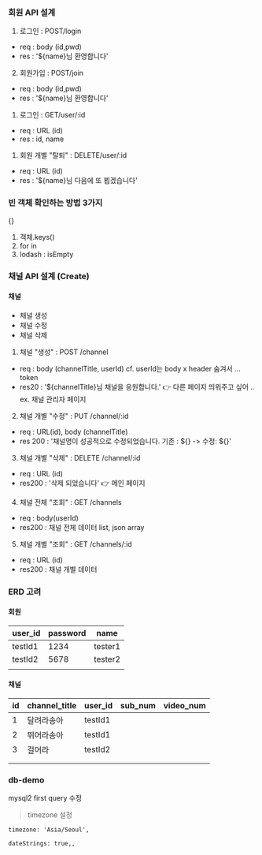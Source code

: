 ### 회원 API 설계

1. 로그인 : POST/login

- req : body (id,pwd)
- res : '${name}님 환영합니다'

2. 회원가입 : POST/join

- req : body (id,pwd)
- res : '${name}님 환영합니다'

1. 로그인 : GET/user/:id

- req : URL (id)
- res : id, name

1. 회원 개별 "탈퇴" : DELETE/user/:id

- req : URL (id)
- res : '${name}님 다음에 또 뵙겠습니다'

### 빈 객체 확인하는 방법 3가지

{}

1. 객체.keys()
2. for in
3. lodash : isEmpty

### 채널 API 설계 (Create)

#### 채널

- 채널 생성
- 채널 수정
- 채널 삭제

1. 채널 "생성" : POST /channel

- req : body (channelTitle, userId) cf. userId는 body x header 숨겨서 ... token
- res20 : '${channelTitle}님 채널을 응원합니다.' 👉 다른 페이지 띄워주고 싶어 .. ex. 채널 관리자 페이지

2. 채널 개별 "수정" : PUT /channel/:id

- req : URL(id), body (channelTitle)
- res 200 : '채널명이 성공적으로 수정되었습니다. 기존 : ${} -> 수정: ${}'

3. 채널 개별 "삭제" : DELETE /channel/:id

- req : URL (id)
- res200 : '삭제 되었습니다' 👉 메인 페이지

4. 채널 전체 "조회" : GET /channels

- req : body(userId)
- res200 : 채널 전체 데이터 list, json array

5. 채널 개별 "조회" : GET /channels/:id

- req : URL (id)
- res200 : 채널 개별 데이터

### ERD 고려

#### 회원

| user_id | password | name    |
| ------- | -------- | ------- |
| testId1 | 1234     | tester1 |
| testId2 | 5678     | tester2 |
|         |          |         |

#### 채널

| id  | channel_title | user_id | sub_num | video_num |
| --- | ------------- | ------- | ------- | --------- |
| 1   | 달려라송아    | testId1 |         |           |
| 2   | 뛰어라송아    | testId1 |         |           |
| 3   | 걸어라        | testId2 |         |           |
|     |               |         |         |           |
|     |               |         |         |           |

### db-demo

mysql2 first query 수정

> timezone 설정

```
timezone: 'Asia/Seoul',
```

```
dateStrings: true,,
```
